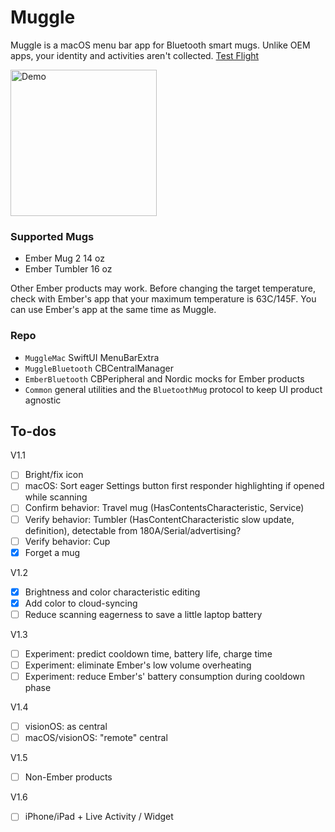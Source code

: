 #  Muggle

Muggle is a macOS menu bar app for Bluetooth smart mugs. Unlike OEM apps, your identity and activities aren't collected. [Test Flight](https://testflight.apple.com/join/gWY84Gm8)

<img width="234" alt="Demo" src="https://github.com/importRyan/Muggle/assets/78187398/cf0f3549-3bd9-413b-b7ab-205a93f360c4">


### Supported Mugs
- Ember Mug 2 14 oz
- Ember Tumbler 16 oz

Other Ember products may work. Before changing the target temperature, check with Ember's app that your maximum temperature is 63C/145F. You can use Ember's app at the same time as Muggle.

### Repo
- `MuggleMac` SwiftUI MenuBarExtra
- `MuggleBluetooth` CBCentralManager
- `EmberBluetooth` CBPeripheral and Nordic mocks for Ember products
- `Common` general utilities and the `BluetoothMug` protocol to keep UI product agnostic

## To-dos
V1.1
- [ ] Bright/fix icon
- [ ] macOS: Sort eager Settings button first responder highlighting if opened while scanning
- [ ] Confirm behavior: Travel mug (HasContentsCharacteristic, Service)
- [ ] Verify behavior: Tumbler (HasContentCharacteristic slow update, definition), detectable from 180A/Serial/advertising?
- [ ] Verify behavior: Cup
- [x] Forget a mug

V1.2
- [x] Brightness and color characteristic editing
- [x] Add color to cloud-syncing
- [ ] Reduce scanning eagerness to save a little laptop battery

V1.3
- [ ] Experiment: predict cooldown time, battery life, charge time 
- [ ] Experiment: eliminate Ember's low volume overheating
- [ ] Experiment: reduce Ember's' battery consumption during cooldown phase

V1.4
- [ ] visionOS: as central
- [ ] macOS/visionOS: "remote" central

V1.5
- [ ] Non-Ember products

V1.6
- [ ] iPhone/iPad + Live Activity / Widget
